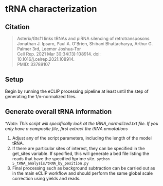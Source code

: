 # tRNA characterization

## Citation
>Asterix/Gtsf1 links tRNAs and piRNA silencing of retrotransposons<BR>
>Jonathan J. Ipsaro, Paul A. O'Brien, Shibani Bhattacharya, Arthur G. Palmer 3rd, Leemor Joshua-Tor<BR>
>Cell Rep. 2021 Mar 30;34(13):108914. doi: 10.1016/j.celrep.2021.108914.<BR>
>PMID: 33789107

## Setup
Begin by running the eCLIP processing pipeline at least until the step of generating the 1/n-normalized files.

## Generate overall tRNA information
**Note: This script will specifically look at the tRNA_normalized.txt file. If you only have a composite file, first extract the tRNA annotations*
1. Adjust any of the script parameters, including the length of the model tRNA.
2. If there are particular sites of interest, they can be specified in the get_sites variable. If specified, this will generate a bed file listing the reads that have the specified 5prime site.
	```python 5_tRNA_analysis/tRNA_by_position.py```
3. Final processing such as background subtraction can be carried out as in the main eCLIP workflow and should perform the same global scale correction using yields and reads.
